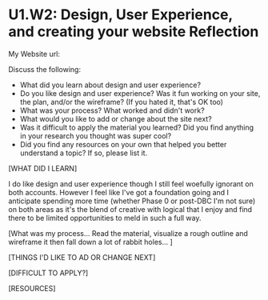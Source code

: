 # U1.W2: Design, User Experience, and creating your website Reflection

My Website url: <!-- Website URL here (remove comment) -->

Discuss the following:
* What did you learn about design and user experience? 
* Do you like design and user experience? Was it fun working on your site, the plan, and/or the wireframe? (If you hated it, that's OK too)
* What was your process? What worked and didn't work?
* What would you like to add or change about the site next?
* Was it difficult to apply the material you learned? Did you find anything in your research you thought was super cool?
* Did you find any resources on your own that helped you better understand a topic? If so, please list it.





[WHAT DID I LEARN]


I do like design and user experience though I still feel woefully ignorant on both accounts. However I feel like I've got a foundation going and I anticipate spending more time (whether Phase 0 or post-DBC I'm not sure) on both areas as it's the blend of creative with logical that I enjoy and find there to be limited opportunities to meld in such a full way. 

[What was my process...  Read the material, visualize a rough outline and wireframe it then fall down a lot of rabbit holes... ]

[THINGS I'D LIKE TO AD OR CHANGE NEXT]

[DIFFICULT TO APPLY?]


[RESOURCES]
